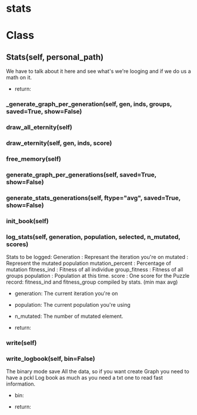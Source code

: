 # stats






# Class
## Stats(self, personal_path)

We have to talk about it here and see what's we're looging and if we do us a math on it.


- return:

### \_generate_graph_per_generation(self, gen, inds, groups, saved=True, show=False)






### draw_all_eternity(self)






### draw_eternity(self, gen, inds, score)






### free_memory(self)






### generate_graph_per_generations(self, saved=True, show=False)






### generate_stats_generations(self, ftype="avg", saved=True, show=False)






### init_book(self)






### log_stats(self, generation, population, selected, n_mutated, scores)

Stats to be logged:
Generation : Represant the iteration you're on
mutated : Represent the mutated population
mutation_percent : Percentage of mutation
fitness_ind : Fitness of all individue
group_fitness : Fitness of all groups
population : Population at this time.
score : One score for the Puzzle
record: fitness_ind and fitness_group compiled by stats. (min max avg)

- generation: The current iteration you're on
- population: The current population you're using
- n_mutated: The number of mutated element.

- return:



### write(self)






### write_logbook(self, bin=False)

The binary mode save All the data, so if you want create Graph you need to have a pckl Log book as much as
you need a txt one to read fast information.

- bin:

- return:



